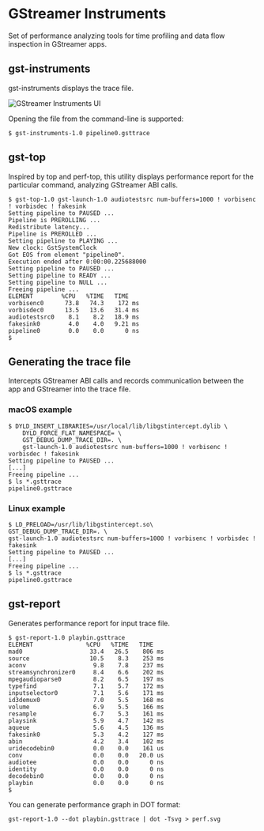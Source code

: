 # GStreamer Instruments

Set of performance analyzing tools for time profiling and data flow inspection in GStreamer apps.

## gst-instruments

gst-instruments displays the trace file.

![GStreamer Instruments UI](https://pp.vk.me/c631317/v631317037/f67e/uPWTkFy5ZCE.jpg)

Opening the file from the command-line is supported:

```
$ gst-instruments-1.0 pipeline0.gsttrace
```

## gst-top

Inspired by top and perf-top, this utility displays performance report for the particular command, analyzing GStreamer ABI calls.

	$ gst-top-1.0 gst-launch-1.0 audiotestsrc num-buffers=1000 ! vorbisenc ! vorbisdec ! fakesink
	Setting pipeline to PAUSED ...
	Pipeline is PREROLLING ...
	Redistribute latency...
	Pipeline is PREROLLED ...
	Setting pipeline to PLAYING ...
	New clock: GstSystemClock
	Got EOS from element "pipeline0".
	Execution ended after 0:00:00.225688000
	Setting pipeline to PAUSED ...
	Setting pipeline to READY ...
	Setting pipeline to NULL ...
	Freeing pipeline ...
	ELEMENT        %CPU   %TIME   TIME
	vorbisenc0      73.8   74.3    172 ms
	vorbisdec0      13.5   13.6   31.4 ms
	audiotestsrc0    8.1    8.2   18.9 ms
	fakesink0        4.0    4.0   9.21 ms
	pipeline0        0.0    0.0      0 ns
	$

## Generating the trace file

Intercepts GStreamer ABI calls and records communication between the app and GStreamer into the trace file.

### macOS example

	$ DYLD_INSERT_LIBRARIES=/usr/local/lib/libgstintercept.dylib \
		DYLD_FORCE_FLAT_NAMESPACE= \
		GST_DEBUG_DUMP_TRACE_DIR=. \
        gst-launch-1.0 audiotestsrc num-buffers=1000 ! vorbisenc ! vorbisdec ! fakesink
    Setting pipeline to PAUSED ...
    [...]
    Freeing pipeline ...
	$ ls *.gsttrace
	pipeline0.gsttrace

### Linux example

    $ LD_PRELOAD=/usr/lib/libgstintercept.so\
    GST_DEBUG_DUMP_TRACE_DIR=. \
    gst-launch-1.0 audiotestsrc num-buffers=1000 ! vorbisenc ! vorbisdec ! fakesink
    Setting pipeline to PAUSED ...
    [...]
    Freeing pipeline ...
	$ ls *.gsttrace
	pipeline0.gsttrace

## gst-report

Generates performance report for input trace file.

	$ gst-report-1.0 playbin.gsttrace
	ELEMENT               %CPU   %TIME   TIME
	mad0                   33.4   26.5    806 ms
	source                 10.5    8.3    253 ms
	aconv                   9.8    7.8    237 ms
	streamsynchronizer0     8.4    6.6    202 ms
	mpegaudioparse0         8.2    6.5    197 ms
	typefind                7.1    5.7    172 ms
	inputselector0          7.1    5.6    171 ms
	id3demux0               7.0    5.5    168 ms
	volume                  6.9    5.5    166 ms
	resample                6.7    5.3    161 ms
	playsink                5.9    4.7    142 ms
	aqueue                  5.6    4.5    136 ms
	fakesink0               5.3    4.2    127 ms
	abin                    4.2    3.4    102 ms
	uridecodebin0           0.0    0.0    161 us
	conv                    0.0    0.0   20.0 us
	audiotee                0.0    0.0      0 ns
	identity                0.0    0.0      0 ns
	decodebin0              0.0    0.0      0 ns
	playbin                 0.0    0.0      0 ns
	$

You can generate performance graph in DOT format:

	gst-report-1.0 --dot playbin.gsttrace | dot -Tsvg > perf.svg
